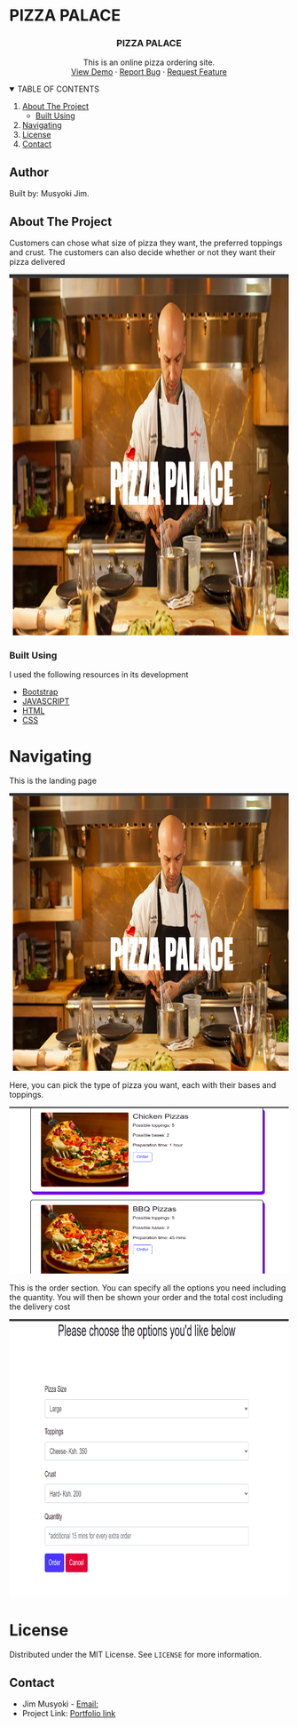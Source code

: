 # PIZZA PALACE

<p align="center">

  <h3 align="center">PIZZA PALACE</h3>
  <p align="center">
    This is an online pizza ordering site. 
    <br />
    <a href="https://fltoki.github.io/pizzaPalace">View Demo</a>
    ·
    <a href="#">Report Bug</a>
    ·
    <a href="#">Request Feature</a>
  </p>

   <details open="open">
      <summary>TABLE OF CONTENTS</summary>
      <ol>
        <li>
          <a href="#about-the-project">About The Project</a>
          <ul>
            <li><a href="#built-using">Built Using</a></li>
          </ul>
        </li>
        <li><a href="#Navigating">Navigating</a></li>
        <li><a href="#license">License</a></li>
        <li><a href="#contact">Contact</a></li>
      </ol>
    </details>
</p>

## Author
Built by: Musyoki Jim.
## About The Project

<p>Customers can chose what size of pizza they want, the preferred toppings and crust. The customers can also decide whether or not they want their pizza delivered</p>
<a href="https://github.com/othneildrew/Best-README-Template">
  <img src="assets/images/landing_page.png" alt="Logo" width="850" height="650">
</a>

### Built Using
I used the following resources in its development
* [Bootstrap](https://getbootstrap.com)
* [JAVASCRIPT](https://javascript.com)
* [HTML](https://html.com)
* [CSS](https://css.com)

# Navigating
<p>
This is the landing page
</p>
  <img src="assets/images/landing_page.png" width="800" height="500">
<p>
Here, you can pick the type of pizza you want, each with their bases and toppings.
</p>
  <img src="assets/images/choices.png" width="800" height="300">

<p>
This is the order section. You can specify all the options you need including the quantity. You will then be shown your order and the total cost including the delivery cost
</p>
  <img src="assets/images/orders.png" width="800" height="500">

# License
Distributed under the MIT License. See `LICENSE` for more information.

## Contact
* Jim Musyoki - [Email:](https://musyokijim@gmail.com)
* Project Link: [Portfolio link](https://fltoki.github.io/ageProject)
